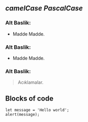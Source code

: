 ## _camelCase PascalCase_


### Alt Baslik:

- Madde Madde.


### Alt Baslik:

- Madde Madde.


### Alt Baslik:

> Acıklamalar.

## Blocks of code

```
let message = 'Hello world';
alert(message);
```
